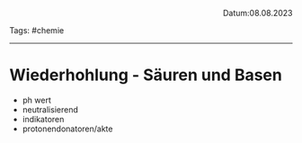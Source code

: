 <p align="right">Datum:08.08.2023</p>

Tags: #chemie

---

# Wiederhohlung - Säuren und Basen
- ph wert
- neutralisierend
- indikatoren
- protonendonatoren/akte